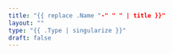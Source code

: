 ```yaml
---
title: "{{ replace .Name "-" " " | title }}"
layout: ""
type: "{{ .Type | singularize }}"
draft: false
---
```

